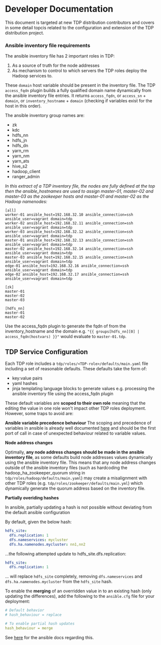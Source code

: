 # Developer Documentation

This document is targeted at new TDP distribution contributors and covers in some detail topcis related to the configuration and extension of the TDP distribution project.

### Ansible inventory file requirements

The ansible inventory file has 2 important roles in TDP:

1. As a source of truth for the node addresses
2. As mechanism to control to which servers the TDP roles deploy the Hadoop services to.

These `domain` host variable should be present in the inventory file. The TDP `access_fqdn` plugin builds a fully qualified domain name dynamically from the ansible inventory file entries. It returns `access_fqdn`, or `access_sn` + `domain`, or `inventory_hostname` + `domain` (checking if variables exist for the host in this order).

The ansible inventory group names are:

- zk
- kdc
- hdfs_nn
- hdfs_jn
- hdfs_dn
- yarn_rm
- yarn_nm
- yarn_ats
- hive_s2
- hadoop_client
- ranger_admin

*In this extract of a TDP inventory file, the nodes are fully defined at the top then the ansible_hostnames are used to assign master-01, master-02 and master-03 as the zookeeper hosts and master-01 and master-02 as the Hadoop namenodes:*

```
[all]
worker-01 ansible_host=192.168.32.10 ansible_connection=ssh ansible_user=vagrant domain=tdp
worker-02 ansible_host=192.168.32.11 ansible_connection=ssh ansible_user=vagrant domain=tdp
worker-03 ansible_host=192.168.32.12 ansible_connection=ssh ansible_user=vagrant domain=tdp
master-01 ansible_host=192.168.32.13 ansible_connection=ssh ansible_user=vagrant domain=tdp
master-02 ansible_host=192.168.32.14 ansible_connection=ssh ansible_user=vagrant domain=tdp
master-03 ansible_host=192.168.32.15 ansible_connection=ssh ansible_user=vagrant domain=tdp
edge-01 ansible_host=192.168.32.16 ansible_connection=ssh ansible_user=vagrant domain=tdp
edge-02 ansible_host=192.168.32.17 ansible_connection=ssh ansible_user=vagrant domain=tdp

[zk]
master-01
master-02
master-03

[hdfs_nn]
master-01
master-02
```

Use the access_fqdn plugin to generate the fqdn of from the inventory_hostname and the domain e.g. `"{{ groups[hdfs_nn][0] | access_fqdn(hostvars) }}"` would evaluate to `master-01.tdp`. 


## TDP Service Configuration

Each TDP role includes a `tdp/roles/<TDP-role>/defaults/main.yaml` file including a set of reasonable defaults. These defaults take the form of:

- key:value pairs
- yaml hashes
- jinja templating language blocks to generate values e.g. processing the ansible inventory file using the access_fqdn plugin

These default variables are **scoped to their own role** meaning that the editing the value in one role won't impact other TDP roles deployment. However, some traps to avoid are:

**Ansible variable precedence behaviour**
The scoping and precedence of variables in ansible is already well documented [here](https://docs.ansible.com/ansible/latest/user_guide/playbooks_variables.html) and should be the first port of call in case of unexpected behaviour related to variable values.


**Node address changes**

Optimally, **any node address changes should be made in the ansible inventory file**, as some defaults build node addresses values dynamically using the ansible inventory file. This means that any node address changes outside of the ansible inventory files (such as hardcoding the hadoop_ha_zookeeper_quorum string in `tdp/roles/hadoop/defaults/main.yaml`) may create a misalignment with other TDP roles (e.g. `tdp/roles/zookeeper/defaults/main.yml`) which dynamically generate the quorum address based on the inventory file.

**Partially overiding hashes**

In ansible, partially updating a hash is not possible without deviating from the default ansible configuration

By default, given the below hash:

```yaml
hdfs_site:
  dfs.replication: 1
  dfs.nameservices: mycluster
  dfs.ha.namenodes.mycluster: nn1,nn2
```

...the following attempted update to hdfs_site.dfs.replication:

```yaml
hdfs_site:
  dfs.replication: 1
```

... will replace `hdfs_site` completely, removing `dfs.nameservices` and `dfs.ha.namenodes.mycluster` from the `hdfs_site` hash.

To enable the **merging** of an overridden value in to an existing hash (only updating the differences), add the following to the `ansible.cfg` file for your deployment:

```yaml
# Default behavior
# hash_behaviour = replace

# To enable partial hash updates
hash_behaviour = merge
```

See [here](https://docs.ansible.com/ansible/2.4/intro_configuration.html#id112) for the ansible docs regarding this.
